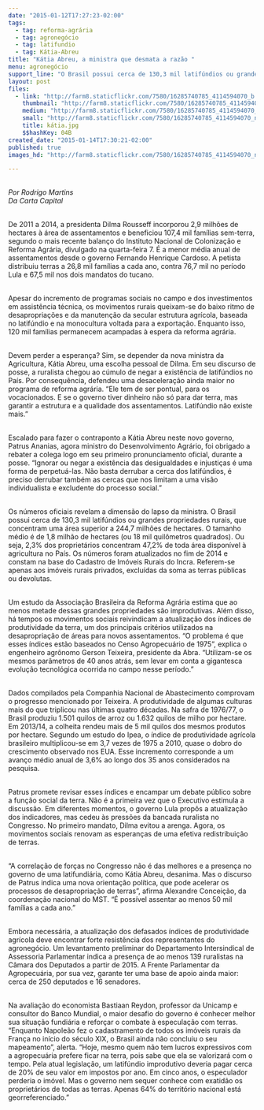 ```yaml
---
date: "2015-01-12T17:27:23-02:00"
tags:
  - tag: reforma-agrária
  - tag: agronegócio
  - tag: latifundio
  - tag: Kátia-Abreu
title: "Kátia Abreu, a ministra que desmata a razão "
menu: agronegócio
support_line: "O Brasil possui cerca de 130,3 mil latifúndios ou grandes propriedades rurais, que concentram uma área superior a 244,7 milhões de hectares."
layout: post
files:
  - link: "http://farm8.staticflickr.com/7580/16285740785_4114594070_b.jpg"
    thumbnail: "http://farm8.staticflickr.com/7580/16285740785_4114594070_t.jpg"
    medium: "http://farm8.staticflickr.com/7580/16285740785_4114594070_z.jpg"
    small: "http://farm8.staticflickr.com/7580/16285740785_4114594070_n.jpg"
    title: kátia.jpg
    $$hashKey: 04B
created_date: "2015-01-14T17:30:21-02:00"
published: true
images_hd: "http://farm8.staticflickr.com/7580/16285740785_4114594070_n.jpg"

---
```

<p><br />
<em>Por Rodrigo Martins<br />
Da Carta Capital</em></p>

<p><br />
De 2011 a 2014, a presidenta Dilma Rousseff incorporou 2,9 milh&otilde;es de hectares &agrave; &aacute;rea de assentamentos e beneficiou 107,4 mil fam&iacute;lias sem-terra, segundo o mais recente balan&ccedil;o do Instituto Nacional de Coloniza&ccedil;&atilde;o e Reforma Agr&aacute;ria, divulgado na quarta-feira 7. &Eacute; a menor m&eacute;dia anual de assentamentos desde o governo Fernando Henrique Cardoso. A petista distribuiu terras a 26,8 mil fam&iacute;lias a cada ano, contra 76,7 mil no per&iacute;odo Lula e 67,5 mil nos dois mandatos do tucano.</p>

<p><br />
Apesar do incremento de programas sociais no campo e dos investimentos em assist&ecirc;ncia t&eacute;cnica, os movimentos rurais queixam-se do baixo ritmo de desapropria&ccedil;&otilde;es e da manuten&ccedil;&atilde;o da secular estrutura agr&iacute;cola, baseada no latif&uacute;ndio e na monocultura voltada para a exporta&ccedil;&atilde;o. Enquanto isso, 120 mil fam&iacute;lias permanecem acampadas &agrave; espera da reforma agr&aacute;ria.</p>

<p><br />
Devem perder a esperan&ccedil;a? Sim, se depender da nova ministra da Agricultura, K&aacute;tia Abreu, uma escolha pessoal de Dilma. Em seu discurso de posse, a ruralista chegou ao c&uacute;mulo de negar a exist&ecirc;ncia de latif&uacute;ndios no Pa&iacute;s. Por consequ&ecirc;ncia, defendeu uma desacelera&ccedil;&atilde;o ainda maior no programa de reforma agr&aacute;ria. &ldquo;Ele tem de ser pontual, para os vocacionados. E se o governo tiver dinheiro n&atilde;o s&oacute; para dar terra, mas garantir a estrutura e a qualidade dos assentamentos. Latif&uacute;ndio n&atilde;o existe mais.&rdquo;</p>

<p><br />
Escalado para fazer o contraponto a K&aacute;tia Abreu neste novo governo, Patrus Ananias, agora ministro do Desenvolvimento Agr&aacute;rio, foi obrigado a rebater a colega logo em seu primeiro pronunciamento oficial, durante a posse. &ldquo;Ignorar ou negar a exist&ecirc;ncia das desigualdades e injusti&ccedil;as &eacute; uma forma de perpetu&aacute;-las. N&atilde;o basta derrubar a cerca dos latif&uacute;ndios, &eacute; preciso derrubar tamb&eacute;m as cercas que nos limitam a uma vis&atilde;o individualista e excludente do processo social.&rdquo;</p>

<p><br />
Os n&uacute;meros oficiais revelam a dimens&atilde;o do lapso da ministra. O Brasil possui cerca de 130,3 mil latif&uacute;ndios ou grandes propriedades rurais, que concentram uma &aacute;rea superior a 244,7 milh&otilde;es de hectares. O tamanho m&eacute;dio &eacute; de 1,8 milh&atilde;o de hectares (ou 18 mil quil&ocirc;metros quadrados). Ou seja, 2,3% dos propriet&aacute;rios concentram 47,2% de toda &aacute;rea dispon&iacute;vel &agrave; agricultura no Pa&iacute;s. Os n&uacute;meros foram atualizados no fim de 2014 e constam na base do Cadastro de Im&oacute;veis Rurais do Incra. Referem-se apenas aos im&oacute;veis rurais privados, exclu&iacute;das da soma as terras p&uacute;blicas ou devolutas.</p>

<p><br />
Um estudo da Associa&ccedil;&atilde;o Brasileira da Reforma Agr&aacute;ria estima que ao menos metade dessas grandes propriedades s&atilde;o improdutivas. Al&eacute;m disso, h&aacute; tempos os movimentos sociais reivindicam a atualiza&ccedil;&atilde;o dos &iacute;ndices de produtividade da terra, um dos principais crit&eacute;rios utilizados na desapropria&ccedil;&atilde;o de &aacute;reas para novos assentamentos. &ldquo;O problema &eacute; que esses &iacute;ndices est&atilde;o baseados no Censo Agropecu&aacute;rio de 1975&rdquo;, explica o engenheiro agr&ocirc;nomo Gerson Teixeira, presidente da Abra. &ldquo;Utilizam-se os mesmos par&acirc;metros de 40 anos atr&aacute;s, sem levar em conta a gigantesca evolu&ccedil;&atilde;o tecnol&oacute;gica ocorrida no campo nesse per&iacute;odo.&rdquo;</p>

<p><br />
Dados compilados pela Companhia Nacional de Abastecimento comprovam o progresso mencionado por Teixeira. A produtividade de algumas culturas mais do que triplicou nas &uacute;ltimas quatro d&eacute;cadas. Na safra de 1976/77, o Brasil produziu 1.501 quilos de arroz ou 1.632 quilos de milho por hectare. Em 2013/14, a colheita rendeu mais de 5 mil quilos dos mesmos produtos por hectare. Segundo um estudo do Ipea, o &iacute;ndice de produtividade agr&iacute;cola brasileiro multiplicou-se em 3,7 vezes de 1975 a 2010, quase o dobro do crescimento observado nos EUA. Esse incremento corresponde a um avan&ccedil;o m&eacute;dio anual de 3,6% ao longo dos 35 anos considerados na pesquisa.</p>

<p><br />
Patrus promete revisar esses &iacute;ndices e encampar um debate p&uacute;blico sobre a fun&ccedil;&atilde;o social da terra. N&atilde;o &eacute; a primeira vez que o Executivo estimula a discuss&atilde;o. Em diferentes momentos, o governo Lula prop&ocirc;s a atualiza&ccedil;&atilde;o dos indicadores, mas cedeu &agrave;s press&otilde;es da bancada ruralista no Congresso. No primeiro mandato, Dilma evitou a arenga. Agora, os movimentos sociais renovam as esperan&ccedil;as de uma efetiva redistribui&ccedil;&atilde;o de terras.</p>

<p><br />
&ldquo;A correla&ccedil;&atilde;o de for&ccedil;as no Congresso n&atilde;o &eacute; das melhores e a presen&ccedil;a no governo de uma latifundi&aacute;ria, como K&aacute;tia Abreu, desanima. Mas o discurso de Patrus indica uma nova orienta&ccedil;&atilde;o pol&iacute;tica, que pode acelerar os processos de desapropria&ccedil;&atilde;o de terras&rdquo;, afirma Alexandre Concei&ccedil;&atilde;o, da coordena&ccedil;&atilde;o nacional do MST. &ldquo;&Eacute; poss&iacute;vel assentar ao menos 50 mil fam&iacute;lias a cada ano.&rdquo;</p>

<p><br />
Embora necess&aacute;ria, a atualiza&ccedil;&atilde;o dos defasados &iacute;ndices de produtividade agr&iacute;cola deve encontrar forte resist&ecirc;ncia dos representantes do agroneg&oacute;cio. Um levantamento preliminar do Departamento Intersindical de Assessoria Parlamentar indica a presen&ccedil;a de ao menos 139 ruralistas na C&acirc;mara dos Deputados a partir de 2015. A Frente Parlamentar da Agropecu&aacute;ria, por sua vez, garante ter uma base de apoio ainda maior: cerca de 250 deputados e 16 senadores.</p>

<p><br />
Na avalia&ccedil;&atilde;o do economista Bastiaan Reydon, professor da Unicamp e consultor do Banco Mundial, o maior desafio do governo &eacute; conhecer melhor sua situa&ccedil;&atilde;o fundi&aacute;ria e refor&ccedil;ar o combate &agrave; especula&ccedil;&atilde;o com terras. &ldquo;Enquanto Napole&atilde;o fez o cadastramento de todos os im&oacute;veis rurais da Fran&ccedil;a no in&iacute;cio do s&eacute;culo XIX, o Brasil ainda n&atilde;o concluiu o seu mapeamento&rdquo;, alerta. &ldquo;Hoje, mesmo quem n&atilde;o tem lucros expressivos com a agropecu&aacute;ria prefere ficar na terra, pois sabe que ela se valorizar&aacute; com o tempo. Pela atual legisla&ccedil;&atilde;o, um latif&uacute;ndio improdutivo deveria pagar cerca de 20% de seu valor em impostos por ano. Em cinco anos, o especulador perderia o im&oacute;vel. Mas o governo nem sequer conhece com exatid&atilde;o os propriet&aacute;rios de todas as terras. Apenas 64% do territ&oacute;rio nacional est&aacute; georreferenciado.&rdquo;</p>
